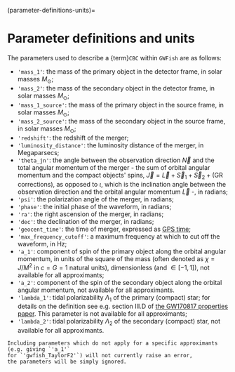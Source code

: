 (parameter-definitions-units)=
# Parameter definitions and units

The parameters used to describe a {term}`CBC` within `GWFish` are as follows:

- `'mass_1'`: the mass of the primary object in the detector frame, in solar masses $M_{\odot}$;
- `'mass_2'`: the mass of the secondary object in the detector frame, in solar masses $M_{\odot}$;
- `'mass_1_source'`: the mass of the primary object in the source frame, in solar masses $M_{\odot}$;
- `'mass_2_source'`: the mass of the secondary object in the source frame, in solar masses $M_{\odot}$;
- `'redshift'`: the redshift of the merger;
- `'luminosity_distance'`: the luminosity distance of the merger, in Megaparsecs;
- `'theta_jn'`: the angle between the observation direction $\vec{N}$
    and the total angular momentum of the merger - the sum of orbital angular momentum and the compact objects' spins, $\vec{J} = \vec{L} + \vec{S}_1 +\vec{S}_2 + (\text{GR corrections})$, as opposed to $\iota$, which is the inclination angle between the observation direction and the orbital angular momentum $\vec{L}$ -, in radians;
- `'psi'`: the polarization angle of the merger, in radians;
- `'phase'`: the initial phase of the waveform, in radians;
- `'ra'`: the right ascension of the merger, in radians;
- `'dec'`: the declination of the merger, in radians;
- `'geocent_time'`: the time of merger, expressed as [GPS time](https://www.andrews.edu/~tzs/timeconv/timeconvert.php?);
- `'max_frequency_cutoff'`: a maximum frequency at which to cut off the waveform, in Hz;
- `'a_1'`: component of spin of the primary object along the orbital angular momentum, in units of the square of the mass 
    (often denoted as $\chi = J / M^2$ in $c=G=1$ natural units), 
    dimensionless (and $\in [-1, 1]$), 
    not available for all approximants;
- `'a_2'`: component of the spin of the secondary object along the orbital angular momentum, not available for all approximants.
- `'lambda_1'`: tidal polarizability $\Lambda_1$ of the primary (compact) star; 
    for details on the definition see e.g.
    section III.D of [the GW170817 properties paper](https://arxiv.org/abs/1805.11579). This parameter is not available for all approximants;
- `'lambda_2'`: tidal polarizability $\Lambda_2$ of the secondary (compact) star,
    not available for all approximants.

```{warning}
Including parameters which do not apply for a specific approximants (e.g. giving `'a_1'` 
for `'gwfish_TaylorF2'`) will not currently raise an error, 
the parameters will be simply ignored.
```
